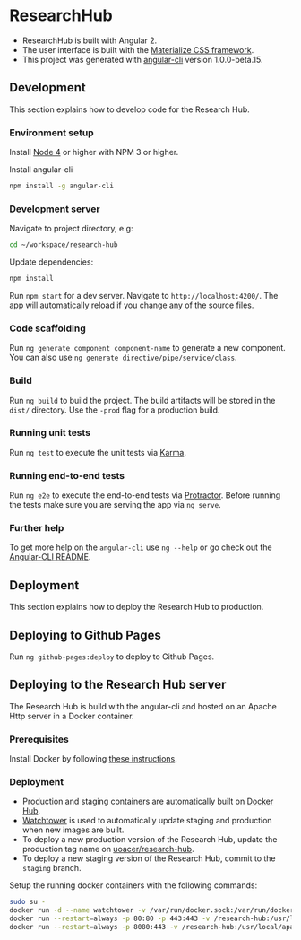 # ResearchHub

* ResearchHub is built with Angular 2.
* The user interface is built with the [Materialize CSS framework](http://materializecss.com/).
* This project was generated with [angular-cli](https://github.com/angular/angular-cli) version 1.0.0-beta.15.

## Development
This section explains how to develop code for the Research Hub.

### Environment setup
Install [Node 4](https://nodejs.org/en/download/) or higher with NPM 3 or higher.

Install angular-cli
```bash
npm install -g angular-cli
```

### Development server
Navigate to project directory, e.g:
```bash
cd ~/workspace/research-hub
```

Update dependencies:
```bash
npm install
```

Run `npm start` for a dev server. Navigate to `http://localhost:4200/`. The app will automatically reload if you change any of the source files.

### Code scaffolding
Run `ng generate component component-name` to generate a new component. You can also use `ng generate directive/pipe/service/class`.

### Build
Run `ng build` to build the project. The build artifacts will be stored in the `dist/` directory. Use the `-prod` flag for a production build.

### Running unit tests
Run `ng test` to execute the unit tests via [Karma](https://karma-runner.github.io).

### Running end-to-end tests
Run `ng e2e` to execute the end-to-end tests via [Protractor](http://www.protractortest.org/). 
Before running the tests make sure you are serving the app via `ng serve`.

### Further help
To get more help on the `angular-cli` use `ng --help` or go check out the [Angular-CLI README](https://github.com/angular/angular-cli/blob/master/README.md).

## Deployment
This section explains how to deploy the Research Hub to production.

## Deploying to Github Pages
Run `ng github-pages:deploy` to deploy to Github Pages.

## Deploying to the Research Hub server
The Research Hub is build with the angular-cli and hosted on an Apache Http
server in a Docker container.

### Prerequisites
Install Docker by following [these instructions](https://docs.docker.com/engine/installation/linux/ubuntulinux/).

### Deployment
* Production and staging containers are automatically built on [Docker Hub](hub.docker.com).
* [Watchtower](https://github.com/CenturyLinkLabs/watchtower) is used to automatically update staging and production when new images are built.
* To deploy a new production version of the Research Hub, update the production tag name on [uoacer/research-hub](https://hub.docker.com/r/uoacer/research-hub/).
* To deploy a new staging version of the Research Hub, commit to the `staging` branch.

Setup the running docker containers with the following commands:
```bash
sudo su -
docker run -d --name watchtower -v /var/run/docker.sock:/var/run/docker.sock centurylink/watchtower --cleanup
docker run --restart=always -p 80:80 -p 443:443 -v /research-hub:/usr/local/apache2/conf/keys -d uoacer/research-hub:production
docker run --restart=always -p 8080:443 -v /research-hub:/usr/local/apache2/conf/keys -d uoacer/research-hub:staging
```



